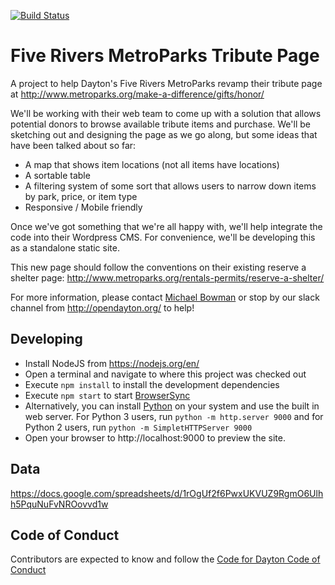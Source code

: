 [![Build Status](https://travis-ci.org/codefordayton/metroparks-tribute.svg?branch=master)](https://travis-ci.org/codefordayton/metroparks-tribute)

# Five Rivers MetroParks Tribute Page
A project to help Dayton's Five Rivers MetroParks revamp their tribute page
at http://www.metroparks.org/make-a-difference/gifts/honor/

We'll be working with their web team to come up with a solution that allows
potential donors to browse available tribute items and purchase. We'll be
sketching out and designing the page as we go along, but some ideas that have
been talked about so far:
- A map that shows item locations (not all items have locations)
- A sortable table
- A filtering system of some sort that allows users to narrow down items by
park, price, or item type
- Responsive / Mobile friendly

Once we've got something that we're all happy with, we'll help integrate the
code into their Wordpress CMS. For convenience, we'll be developing this as
a standalone static site.

This new page should follow the conventions on their existing reserve a shelter
page: http://www.metroparks.org/rentals-permits/reserve-a-shelter/

For more information, please contact
[Michael Bowman](mailto:bowmanmc@gmail.com) or stop by our slack channel
from http://opendayton.org/ to help!


## Developing
- Install NodeJS from https://nodejs.org/en/
- Open a terminal and navigate to where this project was checked out
- Execute ```npm install``` to install the development dependencies
- Execute ```npm start``` to start [BrowserSync](https://www.browsersync.io/)
- Alternatively, you can install [Python](https://www.python.org/) on your
system and use the built in web server. For Python 3 users,
run ```python -m http.server 9000``` and for Python 2 users, run ```python -m SimpletHTTPServer 9000```
- Open your browser to http://localhost:9000 to preview the site.


## Data
https://docs.google.com/spreadsheets/d/1rOgUf2f6PwxUKVUZ9RgmO6Ulhh5PquNuFvNROovvd1w


## Code of Conduct
Contributors are expected to know and follow the
[Code for Dayton Code of Conduct](https://github.com/codefordayton/codeofconduct)
